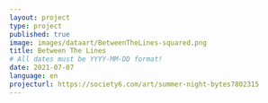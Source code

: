 ```yaml
---
layout: project
type: project
published: true
image: images/dataart/BetweenTheLines-squared.png
title: Between The Lines
# All dates must be YYYY-MM-DD format!
date: 2021-07-07
language: en
projecturl: https://society6.com/art/summer-night-bytes7802315
---
```


